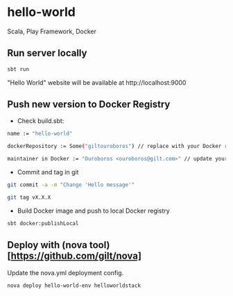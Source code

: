 # hello-world

Scala, Play Framework, Docker 

## Run server locally
```bash
sbt run
```

"Hello World" website will be available at http://localhost:9000


## Push new version to Docker Registry
- Check build.sbt:

```bash
name := "hello-world"

dockerRepository := Some("giltouroboros") // replace with your Docker repository name

maintainer in Docker := "Ouroboros <ouroboros@gilt.com>" // update your details

```
 - Commit and tag in git
```bash
git commit -a -m "Change 'Hello message'"

git tag vX.X.X
 ```
- Build Docker image and push to local Docker registry

```bash
sbt docker:publishLocal
```

## Deploy with (nova tool) [https://github.com/gilt/nova]

Update the nova.yml deployment config. 

```nova deploy hello-world-env helloworldstack```


